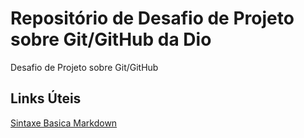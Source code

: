 # Repositório de Desafio de Projeto sobre Git/GitHub da Dio
Desafio de Projeto sobre Git/GitHub

## Links Úteis 
[Sintaxe Basica Markdown](https://www.markdownguide.org/basic-syntax/)
